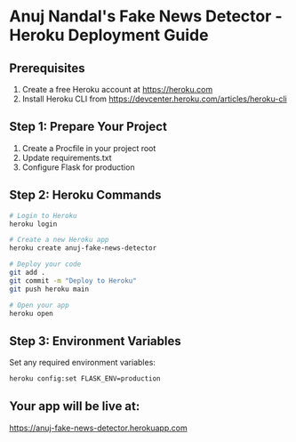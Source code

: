 # Anuj Nandal's Fake News Detector - Heroku Deployment Guide

## Prerequisites
1. Create a free Heroku account at https://heroku.com
2. Install Heroku CLI from https://devcenter.heroku.com/articles/heroku-cli

## Step 1: Prepare Your Project
1. Create a Procfile in your project root
2. Update requirements.txt
3. Configure Flask for production

## Step 2: Heroku Commands
```bash
# Login to Heroku
heroku login

# Create a new Heroku app
heroku create anuj-fake-news-detector

# Deploy your code
git add .
git commit -m "Deploy to Heroku"
git push heroku main

# Open your app
heroku open
```

## Step 3: Environment Variables
Set any required environment variables:
```bash
heroku config:set FLASK_ENV=production
```

## Your app will be live at:
https://anuj-fake-news-detector.herokuapp.com
